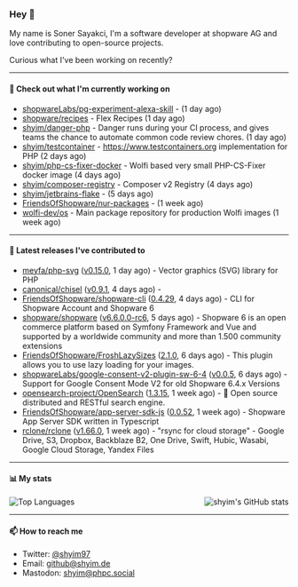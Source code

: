 ### Hey 👋

My name is Soner Sayakci, I'm a software developer at shopware AG and love contributing to open-source projects.

Curious what I've been working on recently?

---

#### 👷 Check out what I'm currently working on

- [shopwareLabs/pg-experiment-alexa-skill](https://github.com/shopwareLabs/pg-experiment-alexa-skill) -  (1 day ago)
- [shopware/recipes](https://github.com/shopware/recipes) - Flex Recipes (1 day ago)
- [shyim/danger-php](https://github.com/shyim/danger-php) - Danger runs during your CI process, and gives teams the chance to automate common code review chores. (1 day ago)
- [shyim/testcontainer](https://github.com/shyim/testcontainer) - https://www.testcontainers.org implementation for PHP (2 days ago)
- [shyim/php-cs-fixer-docker](https://github.com/shyim/php-cs-fixer-docker) - Wolfi based very small PHP-CS-Fixer docker image (4 days ago)
- [shyim/composer-registry](https://github.com/shyim/composer-registry) - Composer v2 Registry (4 days ago)
- [shyim/jetbrains-flake](https://github.com/shyim/jetbrains-flake) -  (5 days ago)
- [FriendsOfShopware/nur-packages](https://github.com/FriendsOfShopware/nur-packages) -  (1 week ago)
- [wolfi-dev/os](https://github.com/wolfi-dev/os) - Main package repository for production Wolfi images (1 week ago)

---

#### 🔭 Latest releases I've contributed to

- [meyfa/php-svg](https://github.com/meyfa/php-svg) ([v0.15.0](https://github.com/meyfa/php-svg/releases/tag/v0.15.0), 1 day ago) - Vector graphics (SVG) library for PHP
- [canonical/chisel](https://github.com/canonical/chisel) ([v0.9.1](https://github.com/canonical/chisel/releases/tag/v0.9.1), 4 days ago) - 
- [FriendsOfShopware/shopware-cli](https://github.com/FriendsOfShopware/shopware-cli) ([0.4.29](https://github.com/FriendsOfShopware/shopware-cli/releases/tag/0.4.29), 4 days ago) - CLI for Shopware Account and Shopware 6
- [shopware/shopware](https://github.com/shopware/shopware) ([v6.6.0.0-rc6](https://github.com/shopware/shopware/releases/tag/v6.6.0.0-rc6), 5 days ago) - Shopware 6 is an open commerce platform based on Symfony Framework and Vue and supported by a worldwide community and more than 1.500 community extensions
- [FriendsOfShopware/FroshLazySizes](https://github.com/FriendsOfShopware/FroshLazySizes) ([2.1.0](https://github.com/FriendsOfShopware/FroshLazySizes/releases/tag/2.1.0), 6 days ago) - This plugin allows you to use lazy loading for your images.
- [shopwareLabs/google-consent-v2-plugin-sw-6-4](https://github.com/shopwareLabs/google-consent-v2-plugin-sw-6-4) ([v0.0.5](https://github.com/shopwareLabs/google-consent-v2-plugin-sw-6-4/releases/tag/v0.0.5), 6 days ago) - Support for Google Consent Mode V2 for old Shopware 6.4.x Versions
- [opensearch-project/OpenSearch](https://github.com/opensearch-project/OpenSearch) ([1.3.15](https://github.com/opensearch-project/OpenSearch/releases/tag/1.3.15), 1 week ago) - 🔎 Open source distributed and RESTful search engine.
- [FriendsOfShopware/app-server-sdk-js](https://github.com/FriendsOfShopware/app-server-sdk-js) ([0.0.52](https://github.com/FriendsOfShopware/app-server-sdk-js/releases/tag/0.0.52), 1 week ago) - Shopware App Server SDK written in Typescript
- [rclone/rclone](https://github.com/rclone/rclone) ([v1.66.0](https://github.com/rclone/rclone/releases/tag/v1.66.0), 1 week ago) - &#34;rsync for cloud storage&#34; - Google Drive, S3, Dropbox, Backblaze B2, One Drive, Swift, Hubic, Wasabi, Google Cloud Storage, Yandex Files

---

#### 📊 My stats

<img align="right" alt="shyim's GitHub stats" src="https://github-readme-stats.vercel.app/api?username=shyim&count_private=1&show_icons=true&" />

![Top Languages](https://github-readme-stats.vercel.app/api/top-langs/?username=shyim)

---

#### 📫 How to reach me

- Twitter: [@shyim97](https://twitter.com/shyim97)
- Email: [github@shyim.de](mailto://github@shyim.de)
- Mastodon: <a rel="me" href="https://phpc.social/@shyim">shyim@phpc.social</a>
